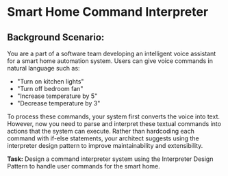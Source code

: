 # Smart Home Command Interpreter

## Background Scenario:
You are a part of a software team developing an intelligent voice assistant for a smart home automation system. Users can give voice commands in natural language such as:
 - "Turn on kitchen lights"
 - "Turn off bedroom fan"
 - "Increase temperature by 5"
 - "Decrease temperature by 3"

To process these commands,  your system first converts the voice into text. However, now you need to parse and interpret these textual commands into actions that the system can execute.
Rather than hardcoding each command with if-else statements, your architect suggests using the interpreter design pattern to improve maintainability and extensibility.

**Task:**
Design a command interpreter system using the Interpreter Design Pattern to handle user commands for the smart home.



